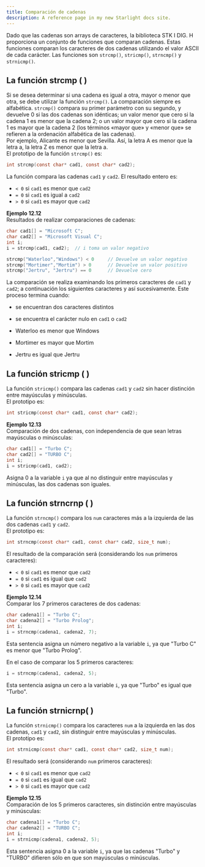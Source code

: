 ```yaml
---
title: Comparación de cadenas
description: A reference page in my new Starlight docs site.
---
```


Dado que las cadenas son arrays de caracteres, la biblioteca STK I DIG. H proporciona un conjunto de funciones que comparan cadenas. Estas funciones comparan los caracteres de dos cadenas utilizando el valor ASCII de cada carácter. Las funciones son `strcmp()`, `stricmp()`, `strncmp()` y `strnicmp()`.


## La función strcmp ( )

Si se desea determinar si una cadena es igual a otra, mayor o menor que otra, se debe utilizar la función `strcmp()`. La comparación siempre es alfabética. `strcmp()` compara su primer parámetro con su segundo, y devuelve 0 si las dos cadenas son idénticas; un valor menor que cero si la cadena 1 es menor que la cadena 2; o un valor mayor que cero si la cadena 1 es mayor que la cadena 2 (los términos «mayor que» y «menor que» se refieren a la ordenación alfabética de las cadenas).  
Por ejemplo, Alicante es menor que Sevilla. Así, la letra A es menor que la letra a, la letra Z es menor que la letra a.  
El prototipo de la función `strcmp()` es:

```c
int strcmp(const char* cad1, const char* cad2);
```

La función compara las cadenas `cad1` y `cad2`. El resultado entero es:  
- `< 0` si `cad1` es menor que `cad2`  
- `= 0` si `cad1` es igual a `cad2`  
- `> 0` si `cad1` es mayor que `cad2`

**Ejemplo 12.12**  
Resultados de realizar comparaciones de cadenas:

```c
char cad1[] = "Microsoft C";
char cad2[] = "Microsoft Visual C";
int i;
i = strcmp(cad1, cad2);  // i toma un valor negativo
```

```c
strcmp("Waterloo","Windows") < 0     // Devuelve un valor negativo  
strcmp("Mortimer","Mortim") > 0      // Devuelve un valor positivo  
strcmp("Jertru", "Jertru") == 0      // Devuelve cero
```

La comparación se realiza examinando los primeros caracteres de `cad1` y `cad2`; a continuación los siguientes caracteres y así sucesivamente. Este proceso termina cuando:  
- se encuentran dos caracteres distintos  
- se encuentra el carácter nulo en `cad1` o `cad2`

- Waterloo es menor que Windows  
- Mortimer es mayor que Mortim  
- Jertru es igual que Jertru

## La función stricmp ( )

La función `stricmp()` compara las cadenas `cad1` y `cad2` sin hacer distinción entre mayúsculas y minúsculas.  
El prototipo es:

```c
int stricmp(const char* cad1, const char* cad2);
```

**Ejemplo 12.13**  
Comparación de dos cadenas, con independencia de que sean letras mayúsculas o minúsculas:

```c
char cad1[] = "Turbo C";
char cad2[] = "TURBO C";
int i;
i = stricmp(cad1, cad2);
```

Asigna 0 a la variable `i` ya que al no distinguir entre mayúsculas y minúsculas, las dos cadenas son iguales.

## La función strncrnp ( )

La función `strncmp()` compara los `num` caracteres más a la izquierda de las dos cadenas `cad1` y `cad2`.  
El prototipo es:

```c
int strncmp(const char* cad1, const char* cad2, size_t num);
```

El resultado de la comparación será (considerando los `num` primeros caracteres):  
- `< 0` si `cad1` es menor que `cad2`  
- `= 0` si `cad1` es igual que `cad2`  
- `> 0` si `cad1` es mayor que `cad2`

**Ejemplo 12.14**  
Comparar los 7 primeros caracteres de dos cadenas:

```c
char cadena1[] = "Turbo C";
char cadena2[] = "Turbo Prolog";
int i;
i = strncmp(cadena1, cadena2, 7);
```

Esta sentencia asigna un número negativo a la variable `i`, ya que "Turbo C" es menor que "Turbo Prolog".

En el caso de comparar los 5 primeros caracteres:

```c
i = strncmp(cadena1, cadena2, 5);
```

Esta sentencia asigna un cero a la variable `i`, ya que "Turbo" es igual que "Turbo".

## La función strnicrnp( )

La función `strnicmp()` compara los caracteres `num` a la izquierda en las dos cadenas, `cad1` y `cad2`, sin distinguir entre mayúsculas y minúsculas.  
El prototipo es:

```c
int strnicmp(const char* cad1, const char* cad2, size_t num);
```

El resultado será (considerando `num` primeros caracteres):  
- `< 0` si `cad1` es menor que `cad2`  
- `= 0` si `cad1` es igual que `cad2`  
- `> 0` si `cad1` es mayor que `cad2`

**Ejemplo 12.15**  
Comparación de los 5 primeros caracteres, sin distinción entre mayúsculas y minúsculas:

```c
char cadena1[] = "Turbo C";
char cadena2[] = "TURBO C";
int i;
i = strnicmp(cadena1, cadena2, 5);
```

Esta sentencia asigna 0 a la variable `i`, ya que las cadenas "Turbo" y "TURBO" difieren sólo en que son mayúsculas o minúsculas.

